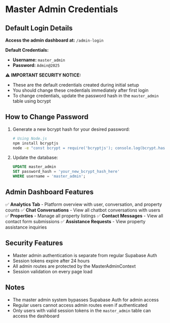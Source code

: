 # Master Admin Credentials

## Default Login Details

**Access the admin dashboard at:** `/admin-login`

**Default Credentials:**
- **Username:** `master_admin`
- **Password:** `Admin@2025`

⚠️ **IMPORTANT SECURITY NOTICE:**
- These are the default credentials created during initial setup
- You should change these credentials immediately after first login
- To change credentials, update the password hash in the `master_admin` table using bcrypt

## How to Change Password

1. Generate a new bcrypt hash for your desired password:
   ```bash
   # Using Node.js
   npm install bcryptjs
   node -e "const bcrypt = require('bcryptjs'); console.log(bcrypt.hashSync('YourNewPassword', 10));"
   ```

2. Update the database:
   ```sql
   UPDATE master_admin 
   SET password_hash = 'your_new_bcrypt_hash_here'
   WHERE username = 'master_admin';
   ```

## Admin Dashboard Features

✅ **Analytics Tab** - Platform overview with user, conversation, and property counts
✅ **Chat Conversations** - View all chatbot conversations with users  
✅ **Properties** - Manage all property listings
✅ **Contact Messages** - View all contact form submissions
✅ **Assistance Requests** - View property assistance inquiries

## Security Features

- Master admin authentication is separate from regular Supabase Auth
- Session tokens expire after 24 hours
- All admin routes are protected by the MasterAdminContext
- Session validation on every page load

## Notes

- The master admin system bypasses Supabase Auth for admin access
- Regular users cannot access admin routes even if authenticated
- Only users with valid session tokens in the `master_admin` table can access the dashboard
